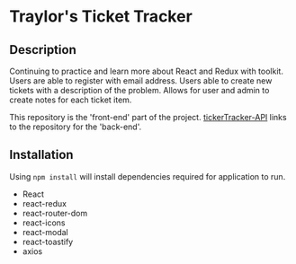 # Traylor's Ticket Tracker

## Description

Continuing to practice and learn more about React and Redux with toolkit. Users are able to register with email address. Users able to create new tickets with a description of the problem. Allows for user and admin to create notes for each ticket item.

This repository is the 'front-end' part of the project.
[tickerTracker-API](https://github.com/TTraylor310/ticketTracker-API) links to the repository for the 'back-end'.

## Installation

Using `npm install` will install dependencies required for application to run.

- React
- react-redux
- react-router-dom
- react-icons
- react-modal
- react-toastify
- axios
